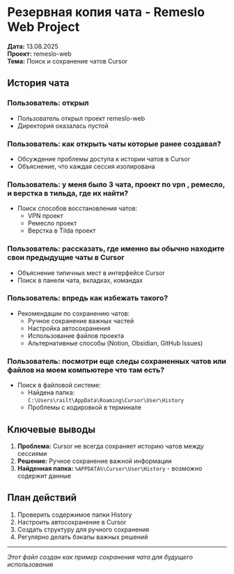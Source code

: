 # Резервная копия чата - Remeslo Web Project

**Дата:** 13.08.2025  
**Проект:** remeslo-web  
**Тема:** Поиск и сохранение чатов Cursor

## История чата

### Пользователь: открыл
- Пользователь открыл проект remeslo-web
- Директория оказалась пустой

### Пользователь: как открыть чаты которые ранее создавал?
- Обсуждение проблемы доступа к истории чатов в Cursor
- Объяснение, что каждая сессия изолирована

### Пользователь: у меня было 3 чата, проект по vpn , ремесло, и верстка в тильда, где их найти?
- Поиск способов восстановления чатов:
  - VPN проект
  - Ремесло проект  
  - Верстка в Tilda проект

### Пользователь: рассказать, где именно вы обычно находите свои предыдущие чаты в Cursor
- Объяснение типичных мест в интерфейсе Cursor
- Поиск в панели чата, вкладках, командах

### Пользователь: впредь как избежать такого?
- Рекомендации по сохранению чатов:
  - Ручное сохранение важных частей
  - Настройка автосохранения
  - Использование файлов проекта
  - Альтернативные способы (Notion, Obsidian, GitHub Issues)

### Пользователь: посмотри еще следы сохраненных чатов или файлов на моем компьютере что там есть?
- Поиск в файловой системе:
  - Найдена папка: `C:\Users\railt\AppData\Roaming\Cursor\User\History`
  - Проблемы с кодировкой в терминале

## Ключевые выводы

1. **Проблема:** Cursor не всегда сохраняет историю чатов между сессиями
2. **Решение:** Ручное сохранение важной информации
3. **Найденная папка:** `%APPDATA%\Cursor\User\History` - возможно содержит данные

## План действий

1. Проверить содержимое папки History
2. Настроить автосохранение в Cursor
3. Создать структуру для ручного сохранения
4. Регулярно делать бэкапы важных решений

---
*Этот файл создан как пример сохранения чата для будущего использования*
